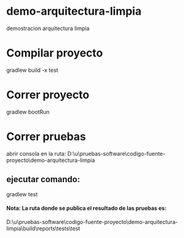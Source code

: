 # demo-arquitectura-limpia
demostracion arquitectura limpia

# Compilar proyecto
gradlew build -x test

# Correr proyecto
gradlew bootRun

# Correr pruebas
abrir consola en la ruta:
D:\u\pruebas-software\codigo-fuente-proyecto\demo-arquitectura-limpia

## ejecutar comando:
gradlew test

#### Nota: La ruta donde se publica el resultado de las pruebas es:
D:\u\pruebas-software\codigo-fuente-proyecto\demo-arquitectura-limpia\build\reports\tests\test
